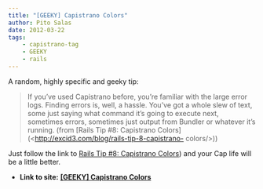 ```yaml
---
title: "[GEEKY] Capistrano Colors"
author: Pito Salas
date: 2012-03-22
tags:
    - capistrano-tag
    - GEEKY
    - rails
---
```


A random, highly specific and geeky tip:

> If you’ve used Capistrano before, you’re familiar with the large error logs.
> Finding errors is, well, a hassle. You’ve got a whole slew of text, some
> just saying what command it’s going to execute next, sometimes errors,
> sometimes just output from Bundler or whatever it’s running. (from [Rails
> Tip #8: Capistrano Colors](<http://excid3.com/blog/rails-tip-8-capistrano-
> colors/>))

Just follow the link to [Rails Tip #8: Capistrano
Colors](<http://excid3.com/blog/rails-tip-8-capistrano-colors/>)) and your Cap
life will be a little better.

>


* **Link to site:** **[[GEEKY] Capistrano Colors](None)**
